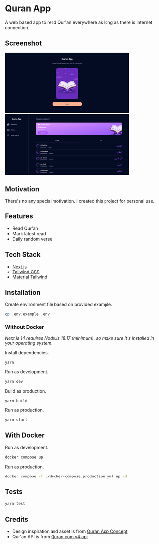 # Quran App
A web based app to read Qur'an everywhere as long as there is internet connection.

## Screenshot
<img src="screenshot/landing.png" width="400">
<img src="screenshot/home.png" width="400">  

## Motivation
There's no any special motivation. I created this project for personal use.

## Features
- Read Qur'an
- Mark latest read
- Daily random verse

## Tech Stack
- [Next.js](https://github.com/vercel/next.js)
- [Tailwind CSS](https://github.com/tailwindlabs/tailwindcss)  
- [Material Tailwind](https://github.com/creativetimofficial/material-tailwind)

## Installation  
Create environment file based on provided example.
```sh
cp .env.example .env
```

### Without Docker 
*Next.js 14 requires Node.js 18.17 (minimum), so make sure it's installed in your operating system.*  

Install dependencies.
```sh
yarn
```  

Run as development.
```sh
yarn dev
```

Build as production.
```sh
yarn build
```  

Run as production.
```sh
yarn start
```  

## With Docker  

Run as development.
```sh
docker compose up
```  

Run as production.
```sh
docker compose -f ./docker-compose.production.yml up -d
```

## Tests
```sh
yarn test
```

## Credits
- Design inspiration and asset is from [Quran App Concept](https://www.figma.com/community/file/966921639679380402)  
- Qur'an API is from [Quran.com v4 api](https://quran.api-docs.io/v4/getting-started/introduction)
